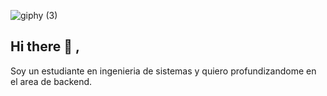 ![giphy (3)](https://user-images.githubusercontent.com/118271525/201998138-89c408d7-026c-417a-96ab-3294787b0c45.gif)
## Hi there 🐺  ,
Soy un estudiante en ingenieria de sistemas y quiero profundizandome en el area de backend.


